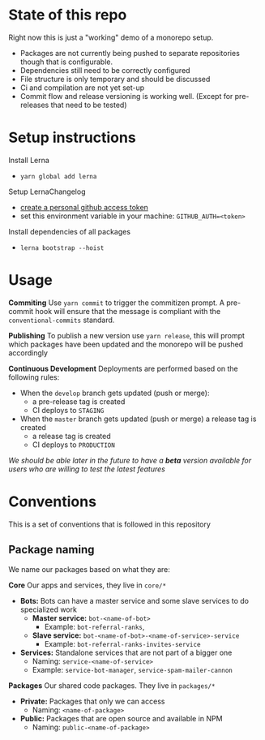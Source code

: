 # State of this repo
Right now this is just a "working" demo of a monorepo setup.

- Packages are not currently being pushed to separate repositories though that is configurable.
- Dependencies still need to be correctly configured
- File structure is only temporary and should be discussed
- Ci and compilation are not yet set-up
- Commit flow and release versioning is working well. (Except for pre-releases that need to be tested)

# Setup instructions
Install Lerna
- `yarn global add lerna`

Setup LernaChangelog
- [create a personal github access token](https://github.com/settings/tokens)
- set this environment variable in your machine: `GITHUB_AUTH=<token>`

Install dependencies of all packages
- `lerna bootstrap --hoist`

# Usage

**Commiting**
Use `yarn commit` to trigger the commitizen prompt. A pre-commit hook will
ensure that the message is compliant with the `conventional-commits` standard.

**Publishing**
To publish a new version use `yarn release`, this will prompt which packages
have been updated and the monorepo will be pushed accordingly

**Continuous Development**
Deployments are performed based on the following rules:

- When the `develop` branch gets updated (push or merge):
  * a pre-release tag is created
  * CI deploys to `STAGING`
- When the `master` branch gets updated (push or merge) a release tag is created
  * a release tag is created
  * CI deploys to `PRODUCTION`

*We should be able later in the future to have a **beta** version available for users who are willing to test the latest features*

# Conventions

This is a set of conventions that is followed in this repository

## Package naming
We name our packages based on what they are:

**Core**
Our apps and services, they live in `core/*`

- **Bots:** Bots can have a master service and some slave services to do specialized work
  * **Master service:** `bot-<name-of-bot>`
    * Example: `bot-referral-ranks`,
  * **Slave service:** `bot-<name-of-bot>-<name-of-service>-service`
    * Example: `bot-referral-ranks-invites-service`
- **Services:** Standalone services that are not part of a bigger one
  * Naming:  `service-<name-of-service>`
  * Example: `service-bot-manager`, `service-spam-mailer-cannon`

**Packages**
Our shared code packages. They live in `packages/*`
- **Private:** Packages that only we can access
  * Naming: `<name-of-package>`
- **Public:** Packages that are open source and available in NPM
  * Naming: `public-<name-of-package>`
